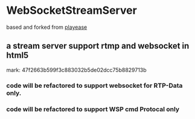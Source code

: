 # WebSocketStreamServer

based and forked from [playease](https://github.com/studease/playease)

## a stream server support rtmp and websocket in html5

mark: 47f2663b599f3c883032b5de02dcc75b8829713b

### code will be refactored to support websocket for RTP-Data only.

### code will be refactored to support WSP cmd Protocal only 
